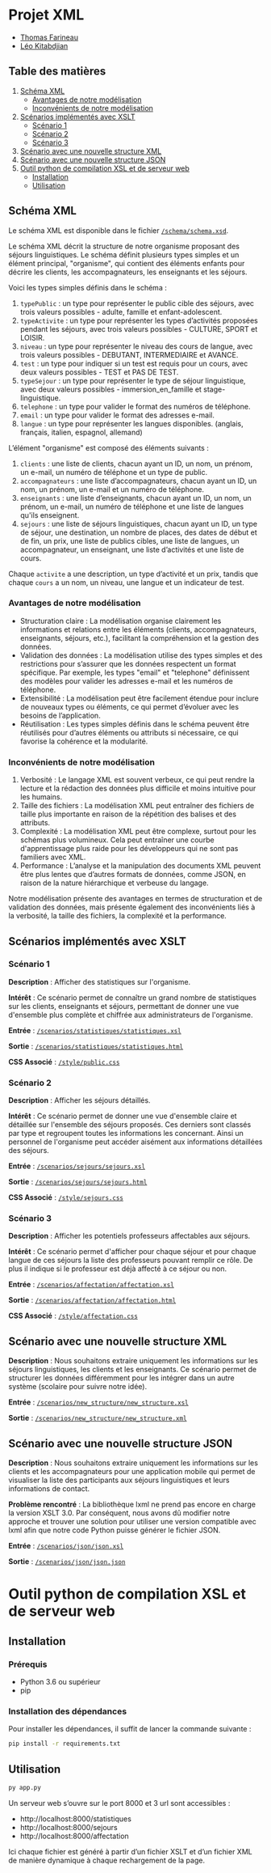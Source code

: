# Projet XML

* [Thomas Farineau](https://github.com/ThomasFarineau)
* [Léo Kitabdjian](https://github.com/LeoKitabdjian)

## Table des matières
1. [Schéma XML](#schéma-xml)
   * [Avantages de notre modélisation](#avantages-de-notre-modélisation)
   * [Inconvénients de notre modélisation](#inconvénients-de-notre-modélisation)
2. [Scénarios implémentés avec XSLT](#scénarios-implémentés-avec-xslt)
   * [Scénario 1](#scénario-1)
   * [Scénario 2](#scénario-2)
   * [Scénario 3](#scénario-3)
3. [Scénario avec une nouvelle structure XML](#scénario-avec-une-nouvelle-structure-xml)
4. [Scénario avec une nouvelle structure JSON](#scénario-avec-une-nouvelle-structure-json)
5. [Outil python de compilation XSL et de serveur web](#outil-python-de-compilation-xsl-et-de-serveur-web)
   * [Installation](#installation)
   * [Utilisation](#utilisation)

## Schéma XML

Le schéma XML est disponible dans le fichier [`/schema/schema.xsd`](https://github.com/LeoKitabdjian/mini-projet-XML/tree/main/schema/schema.xsd).

Le schéma XML décrit la structure de notre organisme proposant des séjours linguistiques. Le schéma définit plusieurs types simples et un élément principal, "organisme", qui contient des éléments enfants pour décrire les clients, les accompagnateurs, les enseignants et les séjours.

Voici les types simples définis dans le schéma :

1. `typePublic` : un type pour représenter le public cible des séjours, avec trois valeurs possibles - adulte, famille et enfant-adolescent.
2. `typeActivite` : un type pour représenter les types d’activités proposées pendant les séjours, avec trois valeurs possibles - CULTURE, SPORT et LOISIR.
3. `niveau` : un type pour représenter le niveau des cours de langue, avec trois valeurs possibles - DEBUTANT, INTERMEDIAIRE et AVANCE.
4. `test` : un type pour indiquer si un test est requis pour un cours, avec deux valeurs possibles - TEST et PAS DE TEST.
5. `typeSejour` : un type pour représenter le type de séjour linguistique, avec deux valeurs possibles - immersion_en_famille et stage-linguistique.
6. `telephone` : un type pour valider le format des numéros de téléphone.
7. `email` : un type pour valider le format des adresses e-mail.
8. `langue` : un type pour représenter les langues disponibles. (anglais, français, italien, espagnol, allemand)

L’élément "organisme" est composé des éléments suivants :

1. `clients` : une liste de clients, chacun ayant un ID, un nom, un prénom, un e-mail, un numéro de téléphone et un type de public. 
2. `accompagnateurs` : une liste d’accompagnateurs, chacun ayant un ID, un nom, un prénom, un e-mail et un numéro de téléphone. 
3. `enseignants` : une liste d’enseignants, chacun ayant un ID, un nom, un prénom, un e-mail, un numéro de téléphone et une liste de langues qu'ils enseignent. 
4. `sejours` : une liste de séjours linguistiques, chacun ayant un ID, un type de séjour, une destination, un nombre de places, des dates de début et de fin, un prix, une liste de publics cibles, une liste de langues, un accompagnateur, un enseignant, une liste d’activités et une liste de cours.

Chaque `activite` a une description, un type d’activité et un prix, tandis que chaque `cours` a un nom, un niveau, une langue et un indicateur de test.

### Avantages de notre modélisation

* Structuration claire : La modélisation organise clairement les informations et relations entre les éléments (clients, accompagnateurs, enseignants, séjours, etc.), facilitant la compréhension et la gestion des données. 
* Validation des données : La modélisation utilise des types simples et des restrictions pour s’assurer que les données respectent un format spécifique. Par exemple, les types "email" et "telephone" définissent des modèles pour valider les adresses e-mail et les numéros de téléphone.
* Extensibilité : La modélisation peut être facilement étendue pour inclure de nouveaux types ou éléments, ce qui permet d’évoluer avec les besoins de l’application.
* Réutilisation : Les types simples définis dans le schéma peuvent être réutilisés pour d’autres éléments ou attributs si nécessaire, ce qui favorise la cohérence et la modularité.

### Inconvénients de notre modélisation

1. Verbosité : Le langage XML est souvent verbeux, ce qui peut rendre la lecture et la rédaction des données plus difficile et moins intuitive pour les humains.
2. Taille des fichiers : La modélisation XML peut entraîner des fichiers de taille plus importante en raison de la répétition des balises et des attributs.
3. Complexité : La modélisation XML peut être complexe, surtout pour les schémas plus volumineux. Cela peut entraîner une courbe d'apprentissage plus raide pour les développeurs qui ne sont pas familiers avec XML.
4. Performance : L’analyse et la manipulation des documents XML peuvent être plus lentes que d’autres formats de données, comme JSON, en raison de la nature hiérarchique et verbeuse du langage.

Notre modélisation présente des avantages en termes de structuration et de validation des données, mais présente également des inconvénients liés à la verbosité, la taille des fichiers, la complexité et la performance.

## Scénarios implémentés avec XSLT

### Scénario 1
**Description** : Afficher des statistiques sur l'organisme.

**Intérêt** : Ce scénario permet de connaître un grand nombre de statistiques sur les clients, enseignants et séjours, permettant de donner une vue d'ensemble plus complète et chiffrée aux administrateurs de l'organisme.

**Entrée** : [`/scenarios/statistiques/statistiques.xsl`](https://github.com/LeoKitabdjian/mini-projet-XML/tree/main/scenarios/statistiques/statistiques.xsl)

**Sortie** : [`/scenarios/statistiques/statistiques.html`](https://github.com/LeoKitabdjian/mini-projet-XML/tree/main/scenarios/statistiques/statistiques.html)

**CSS Associé** : [`/style/public.css`](https://github.com/LeoKitabdjian/mini-projet-XML/tree/main/style/public.css)

### Scénario 2
**Description** : Afficher les séjours détaillés.

**Intérêt** : Ce scénario permet de donner une vue d'ensemble claire et détaillée sur l'ensemble des séjours proposés. Ces derniers sont classés par type et regroupent toutes les informations les concernant. Ainsi un personnel de l'organisme peut accéder aisément aux informations détaillées des séjours.

**Entrée** : [`/scenarios/sejours/sejours.xsl`](https://github.com/LeoKitabdjian/mini-projet-XML/tree/main/scenarios/sejours/sejours.xsl)

**Sortie** : [`/scenarios/sejours/sejours.html`](https://github.com/LeoKitabdjian/mini-projet-XML/tree/main/scenarios/sejours/sejours.html)

**CSS Associé** : [`/style/sejours.css`](https://github.com/LeoKitabdjian/mini-projet-XML/tree/main/style/sejours.css)

### Scénario 3
**Description** : Afficher les potentiels professeurs affectables aux séjours.

**Intérêt** : Ce scénario permet d'afficher pour chaque séjour et pour chaque langue de ces séjours la liste des professeurs pouvant remplir ce rôle. De plus il indique si le professeur est déjà affecté à ce séjour ou non.

**Entrée** : [`/scenarios/affectation/affectation.xsl`](https://github.com/LeoKitabdjian/mini-projet-XML/tree/main/scenarios/affectation/affectation.xsl)

**Sortie** : [`/scenarios/affectation/affectation.html`](https://github.com/LeoKitabdjian/mini-projet-XML/tree/main/scenarios/affectation/affectation.html)

**CSS Associé** : [`/style/affectation.css`](https://github.com/LeoKitabdjian/mini-projet-XML/tree/main/style/affectation.css)

## Scénario avec une nouvelle structure XML

**Description** : Nous souhaitons extraire uniquement les informations sur les séjours linguistiques, les clients et les enseignants. Ce scénario permet de structurer les données différemment pour les intégrer dans un autre système (scolaire pour suivre notre idée).

**Entrée** : [`/scenarios/new_structure/new_structure.xsl`](https://github.com/LeoKitabdjian/mini-projet-XML/tree/main/scenarios/new_structure/new_structure.xsl)

**Sortie** : [`/scenarios/new_structure/new_structure.xml`](https://github.com/LeoKitabdjian/mini-projet-XML/tree/main/scenarios/new_structure/new_structure.xml)

## Scénario avec une nouvelle structure JSON
**Description** : Nous souhaitons extraire uniquement les informations sur les clients et les accompagnateurs pour une application mobile qui permet de visualiser la liste des participants aux séjours linguistiques et leurs informations de contact.

**Problème rencontré** : La bibliothèque lxml ne prend pas encore en charge la version XSLT 3.0. Par conséquent, nous avons dû modifier notre approche et trouver une solution pour utiliser une version compatible avec lxml afin que notre code Python puisse générer le fichier JSON.

**Entrée** : [`/scenarios/json/json.xsl`](https://github.com/LeoKitabdjian/mini-projet-XML/tree/main/scenarios/json/json.xsl)

**Sortie** : [`/scenarios/json/json.json`](https://github.com/LeoKitabdjian/mini-projet-XML/tree/main/scenarios/json/json.json)

# Outil python de compilation XSL et de serveur web

## Installation

### Prérequis

* Python 3.6 ou supérieur
* pip

### Installation des dépendances

Pour installer les dépendances, il suffit de lancer la commande suivante :

```bash
pip install -r requirements.txt
 ```
## Utilisation

```bash
py app.py
 ```

Un serveur web s’ouvre sur le port 8000 et 3 url sont accessibles :

* http://localhost:8000/statistiques
* http://localhost:8000/sejours
* http://localhost:8000/affectation

Ici chaque fichier est généré à partir d’un fichier XSLT et d’un fichier XML de manière dynamique à chaque rechargement de la page.